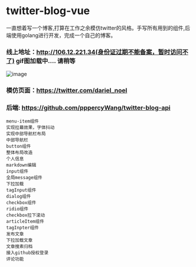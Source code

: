 # twitter-blog-vue

一直想着写一个博客,打算在工作之余模仿twitter的风格。手写所有用到的组件,后端使用golang进行开发，完成一个自己的博客。

### 线上地址：http://106.12.221.34(身份证过期不能备案，暂时访问不了) gif图加载中.... 请稍等

![image](https://github.com/pppercyWang/twitter-blog-vue/blob/master/src/assets/img/desc.gif)

### 模仿页面：https://twitter.com/dariel_noel 

### 后端: https://github.com/pppercyWang/twitter-blog-api



```
menu-item组件
实现拉幕效果，字体抖动
实现中部导航栏布局
中部导航栏
button组件
整体布局改造
个人信息
markdown编辑 
input组件
全局message组件 
下拉加载
tagInput组件
dialog组件
checkbox组件 
ridio组件 
checkbox拉下滚动
articleItem组件
tagInpter组件
发布文章
下拉加载文章
文章搜素归档
接入github授权登录
评论功能
```




